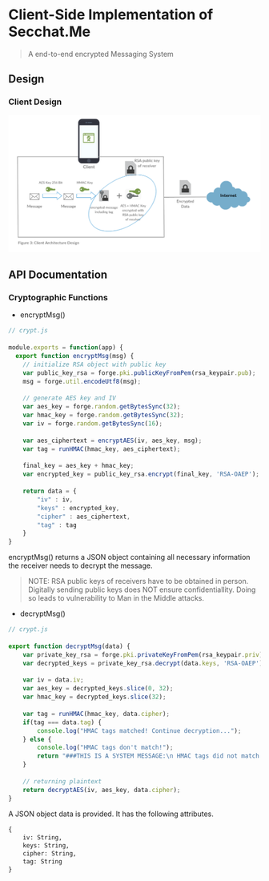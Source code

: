 # Client-Side Implementation of Secchat.Me
> A end-to-end encrypted Messaging System

## Design
### Client Design

![Client Cryptographic Design](./assets/client_crypto_design.png?raw=true "Client Cryptographic Functionality")


## API Documentation

### Cryptographic Functions
- encryptMsg()

```javascript
// crypt.js

module.exports = function(app) {
  export function encryptMsg(msg) {
    // initialize RSA object with public key
    var public_key_rsa = forge.pki.publicKeyFromPem(rsa_keypair.pub);
    msg = forge.util.encodeUtf8(msg);

    // generate AES key and IV
    var aes_key = forge.random.getBytesSync(32);
    var hmac_key = forge.random.getBytesSync(32);
    var iv = forge.random.getBytesSync(16);

    var aes_ciphertext = encryptAES(iv, aes_key, msg);
    var tag = runHMAC(hmac_key, aes_ciphertext);
    
    final_key = aes_key + hmac_key;
    var encrypted_key = public_key_rsa.encrypt(final_key, 'RSA-OAEP');

    return data = {
        "iv" : iv,
        "keys" : encrypted_key,
        "cipher" : aes_ciphertext,
        "tag" : tag
    }
}
```

encryptMsg() returns a JSON object containing all necessary information the receiver needs to decrypt the message.

> NOTE: RSA public keys of receivers have to be obtained in person. Digitally sending public keys does NOT ensure confidentiallity. Doing so leads to vulnerability to Man in the Middle attacks.

- decryptMsg()

```javascript
// crypt.js

export function decryptMsg(data) {
    var private_key_rsa = forge.pki.privateKeyFromPem(rsa_keypair.priv);
    var decrypted_keys = private_key_rsa.decrypt(data.keys, 'RSA-OAEP');

    var iv = data.iv;
    var aes_key = decrypted_keys.slice(0, 32);
    var hmac_key = decrypted_keys.slice(32);

    var tag = runHMAC(hmac_key, data.cipher);
    if(tag === data.tag) { 
        console.log("HMAC tags matched! Continue decryption...");
    } else {
        console.log("HMAC tags don't match!");
        return "###THIS IS A SYSTEM MESSAGE:\n HMAC tags did not match! Message may be corrupted!\n ###END MESSAGE";
    }

    // returning plaintext
    return decryptAES(iv, aes_key, data.cipher);
}
```

A JSON object data is provided. It has the following attributes.
```
{
    iv: String,
    keys: String,
    cipher: String,
    tag: String
}
```



